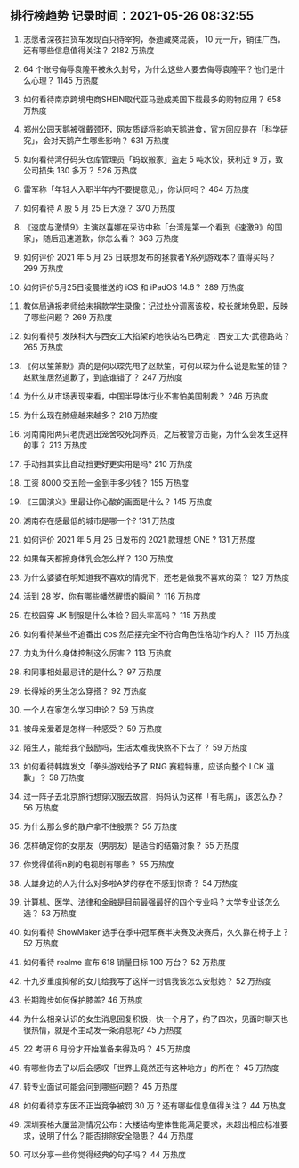 
## 排行榜趋势 记录时间：2021-05-26 08:32:55
  
  1. 志愿者深夜拦货车发现百只待宰狗，泰迪藏獒混装， 10 元一斤，销往广西。还有哪些信息值得关注？ 2182 万热度
    
  2. 64 个账号侮辱袁隆平被永久封号，为什么这些人要去侮辱袁隆平？他们是什么心理？ 1145 万热度
    
  3. 如何看待南京跨境电商SHEIN取代亚马逊成美国下载最多的购物应用？ 658 万热度
    
  4. 郑州公园天鹅被强戴颈环，网友质疑将影响天鹅进食，官方回应是在「科学研究」，会对天鹅产生哪些影响？ 631 万热度
    
  5. 如何看待湾仔码头仓库管理员「蚂蚁搬家」盗走 5 吨水饺，获利近 9 万，致公司损失 130 多万？ 526 万热度
    
  6. 雷军称「年轻人入职半年内不要提意见」，你认同吗？ 464 万热度
    
  7. 如何看待 A 股 5 月 25 日大涨？ 370 万热度
    
  8. 《速度与激情9》主演赵喜娜在采访中称「台湾是第一个看到《速激9》的国家」，随后迅速道歉，你怎么看？ 363 万热度
    
  9. 如何评价 2021 年 5 月 25 日联想发布的拯救者Y系列游戏本？值得买吗？ 299 万热度
    
  10. 如何评价5月25日凌晨推送的 iOS 和 iPadOS 14.6？ 289 万热度
    
  11. 教体局通报老师给未捐款学生录像：记过处分调离该校，校长就地免职，反映了哪些问题？ 269 万热度
    
  12. 如何看待引发陕科大与西安工大掐架的地铁站名已确定：西安工大·武德路站？ 265 万热度
    
  13. 《何以笙箫默》真的是何以琛先甩了赵默笙，可何以琛为什么说是默笙的错？赵默笙居然道歉了，到底谁错了？ 247 万热度
    
  14. 为什么从市场表现来看，中国半导体行业不害怕美国制裁？ 246 万热度
    
  15. 为什么现在肺癌越来越多？ 218 万热度
    
  16. 河南南阳两只老虎逃出笼舍咬死饲养员，之后被警方击毙，为什么会发生这样的事？ 213 万热度
    
  17. 手动挡其实比自动挡更好更实用是吗? 210 万热度
    
  18. 工资 8000 交五险一金到手多少钱？ 155 万热度
    
  19. 《三国演义》里最让你心酸的画面是什么？ 145 万热度
    
  20. 湖南存在感最低的城市是哪一个? 131 万热度
    
  21. 如何评价 2021 年 5 月 25 日发布的 2021 款理想 ONE ? 131 万热度
    
  22. 如果每天都擦身体乳会怎么样？ 130 万热度
    
  23. 为什么婆婆在明知道我不喜欢的情况下，还老是做我不喜欢的菜？ 127 万热度
    
  24. 活到 28 岁，你有哪些幡然醒悟的瞬间？ 116 万热度
    
  25. 在校园穿 JK 制服是什么体验？回头率高吗？ 115 万热度
    
  26. 如何看待某些不追番出 cos 然后摆完全不符合角色性格动作的人？ 115 万热度
    
  27. 力丸为什么身体控制这么厉害？ 113 万热度
    
  28. 和同事相处最忌讳的是什么？ 97 万热度
    
  29. 长得矮的男生怎么穿搭？ 92 万热度
    
  30. 一个人在家怎么学习申论？ 59 万热度
    
  31. 被母亲爱着是怎样一种感受？ 59 万热度
    
  32. 陌生人，能给我个鼓励吗，生活太难我快熬不下去了？ 59 万热度
    
  33. 如何看待韩媒发文「拳头游戏给予了 RNG 赛程特惠，应该向整个 LCK 道歉」？ 58 万热度
    
  34. 过一阵子去北京旅行想穿汉服去故宫，妈妈认为这样「有毛病」，该怎么办？ 56 万热度
    
  35. 为什么那么多的散户拿不住股票？ 55 万热度
    
  36. 怎样确定你的女朋友（男朋友）是适合的结婚对象？ 55 万热度
    
  37. 你觉得值得n刷的电视剧有哪些？ 55 万热度
    
  38. 大雄身边的人为什么对多啦A梦的存在不感到惊奇？ 54 万热度
    
  39. 计算机、医学、法律和金融是目前最强最好的四个专业吗？大学专业该怎么选？ 53 万热度
    
  40. 如何看待 ShowMaker 选手在季中冠军赛半决赛及决赛后，久久靠在椅子上？ 52 万热度
    
  41. 如何看待 realme 宣布 618 销量目标 100 万台？ 52 万热度
    
  42. 十九岁重度抑郁的女儿给我写了这样一封信我该怎么安慰她？ 52 万热度
    
  43. 长期跑步如何保护膝盖? 46 万热度
    
  44. 为什么相亲认识的女生消息回复积极，快一个月了，约了四次，见面时聊天也很热情，就是不主动发一条消息呢? 45 万热度
    
  45. 22 考研 6 月份才开始准备来得及吗？ 45 万热度
    
  46. 有哪些你去了以后会感叹「世界上竟然还有这种地方」的所在？ 45 万热度
    
  47. 转专业面试可能会问到哪些问题？ 45 万热度
    
  48. 如何看待京东因不正当竞争被罚 30 万？还有哪些信息值得关注？ 44 万热度
    
  49. 深圳赛格大厦监测情况公布：大楼结构整体性能满足要求，未超出相应标准要求，说明了什么？能否排除安全隐患？ 44 万热度
    
  50. 可以分享一些你觉得经典的句子吗？ 44 万热度
    